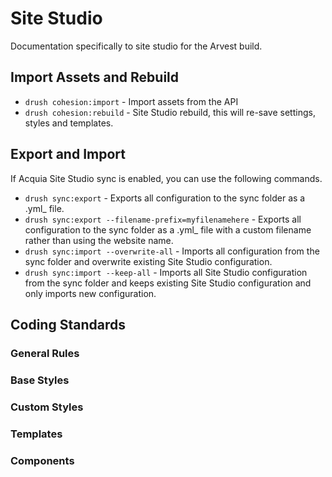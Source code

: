 # Site Studio

Documentation specifically to site studio for the Arvest build. 

## Import Assets and Rebuild

- `drush cohesion:import` - Import assets from the API
- `drush cohesion:rebuild` - Site Studio rebuild, this will re-save settings, styles and templates.

## Export and Import

If Acquia Site Studio sync is enabled, you can use the following commands.
- `drush sync:export` - Exports all configuration to the sync folder as a .yml_ file.
- `drush sync:export --filename-prefix=myfilenamehere` - Exports all configuration to the sync folder as a .yml_ file with a custom filename rather than using the website name.
- `drush sync:import --overwrite-all` - Imports all configuration from the sync folder and overwrite existing Site Studio configuration.
- `drush sync:import --keep-all` - Imports all Site Studio configuration from the sync folder and keeps existing Site Studio configuration and only imports new configuration.


## Coding Standards 

### General Rules 

### Base Styles 

### Custom Styles 

### Templates 

### Components
